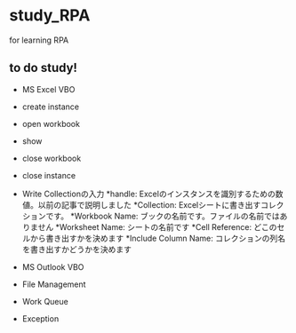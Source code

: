# study_RPA
for learning RPA
## to do study!
- MS Excel VBO
 - create instance
 - open workbook  
 - show
 - close workbook
 - close instance
 - Write Collectionの入力
*handle: Excelのインスタンスを識別するための数値。以前の記事で説明しました
*Collection: Excelシートに書き出すコレクションです。
*Workbook Name: ブックの名前です。ファイルの名前ではありません
*Worksheet Name: シートの名前です 
*Cell Reference: どこのセルから書き出すかを決めます
*Include Column Name: コレクションの列名を書き出すかどうかを決めます
 
- MS Outlook VBO 
- File Management
- Work Queue 
- Exception 
